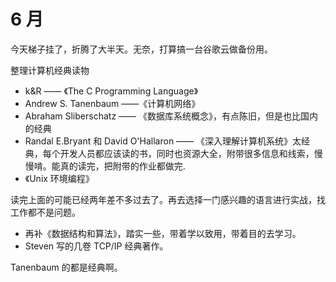# 6 月

今天梯子挂了，折腾了大半天。无奈，打算搞一台谷歌云做备份用。

整理计算机经典读物

- k&R —— 《The C Programming Language》
- Andrew S. Tanenbaum ——《计算机网络》
- Abraham Sliberschatz —— 《数据库系统概念》，有点陈旧，但是也比国内的经典
- Randal E.Bryant 和 David O'Hallaron —— 《深入理解计算机系统》太经典，每个开发人员都应该读的书，同时也资源大全，附带很多信息和线索，慢慢啃。能真的读完，把附带的作业都做完. 
- 《Unix 环境编程》

读完上面的可能已经两年差不多过去了。再去选择一门感兴趣的语言进行实战，找工作都不是问题。

- 再补《数据结构和算法》，踏实一些，带着学以致用，带着目的去学习。
- Steven 写的几卷 TCP/IP 经典著作。

Tanenbaum 的都是经典啊。